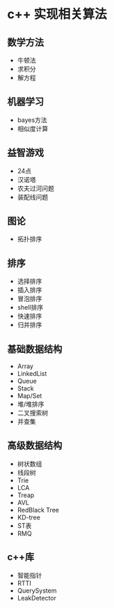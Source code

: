 # c++ 实现相关算法

## 数学方法
- 牛顿法
- 求积分
- 解方程

## 机器学习
- bayes方法
- 相似度计算



## 益智游戏
- 24点
- 汉诺塔
- 农夫过河问题
- 装配线问题

## 图论
- 拓扑排序

## 排序
- 选择排序
- 插入排序
- 冒泡排序
- shell排序
- 快速排序
- 归并排序

## 基础数据结构
- Array
- LinkedList
- Queue
- Stack
- Map/Set
- 堆/堆排序
- 二叉搜索树
- 并查集


## 高级数据结构
- 树状数组
- 线段树
- Trie
- LCA
- Treap
- AVL
- RedBlack Tree
- KD-tree
- ST表
- RMQ


## c++库
- 智能指针
- RTTI
- QuerySystem
- LeakDetector